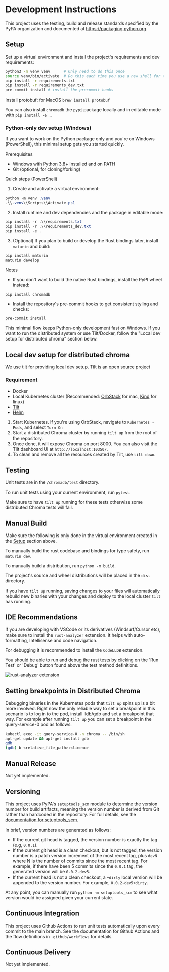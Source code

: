 # Development Instructions

This project uses the testing, build and release standards specified
by the PyPA organization and documented at
<https://packaging.python.org>.

## Setup

Set up a virtual environment and install the project's requirements
and dev requirements:

```bash
python3 -m venv venv      # Only need to do this once
source venv/bin/activate  # Do this each time you use a new shell for the project
pip install -r requirements.txt
pip install -r requirements_dev.txt
pre-commit install # install the precommit hooks
```

Install protobuf:
for MacOS `brew install protobuf`

You can also install `chromadb` the `pypi` package locally and in editable mode with `pip install -e .`.

### Python-only dev setup (Windows)

If you want to work on the Python package only and you're on Windows (PowerShell), this minimal setup gets you started quickly.

Prerequisites

- Windows with Python 3.8+ installed and on PATH
- Git (optional, for cloning/forking)

Quick steps (PowerShell)

1. Create and activate a virtual environment:

```powershell
python -m venv .venv
.\\.venv\\Scripts\\Activate.ps1
```

2. Install runtime and dev dependencies and the package in editable mode:

```powershell
pip install -r .\\requirements.txt
pip install -r .\\requirements_dev.txt
pip install -e .
```

3. (Optional) If you plan to build or develop the Rust bindings later, install `maturin` and build:

```powershell
pip install maturin
maturin develop
```

Notes

- If you don't want to build the native Rust bindings, install the PyPI wheel instead:

```powershell
pip install chromadb
```

- Install the repository's pre-commit hooks to get consistent styling and checks:

```powershell
pre-commit install
```

This minimal flow keeps Python-only development fast on Windows. If you want to run the distributed system or use Tilt/Docker, follow the "Local dev setup for distributed chroma" section below.

## Local dev setup for distributed chroma

We use tilt for providing local dev setup. Tilt is an open source project

### Requirement

- Docker
- Local Kubernetes cluster (Recommended: [OrbStack](https://orbstack.dev/) for mac, [Kind](https://kind.sigs.k8s.io/) for linux)
- [Tilt](https://docs.tilt.dev/)
- [Helm](https://helm.sh)

1. Start Kubernetes. If you're using OrbStack, navigate to `Kubernetes - Pods`, and select `Turn On`
2. Start a distributed Chroma cluster by running `tilt up` from the root of the repository.
3. Once done, it will expose Chroma on port 8000. You can also visit the Tilt dashboard UI at `http://localhost:10350/`.
4. To clean and remove all the resources created by Tilt, use `tilt down`.

## Testing

Unit tests are in the `/chromadb/test` directory.

To run unit tests using your current environment, run `pytest`.

Make sure to have `tilt up` running for these tests otherwise some distributed Chroma tests will fail.

## Manual Build

Make sure the following is only done in the virtual environment created in the [Setup](#setup) section above.

To manually build the rust codebase and bindings for type safety, run `maturin dev`.

To manually build a distribution, run `python -m build`.

The project's source and wheel distributions will be placed in the `dist` directory.

If you have `tilt up` running, saving changes to your files will automatically rebuild new binaries with your changes and deploy to the local cluster `tilt` has running.

## IDE Recommendations

If you are developing with VSCode or its derivatives (Windsurf/Cursor etc), make sure to install the `rust-analyzer` extension. It helps with auto-formatting, Intellisense and code navigation.

For debugging it is recommended to install the `CodeLLDB` extension.

You should be able to run and debug the rust tests by clicking on the 'Run Test' or 'Debug' button found above the test method definitions.

![rust-analyzer extension](https://github.com/user-attachments/assets/a7779e4d-9d64-4511-9271-b790bed7b68b)

## Setting breakpoints in Distributed Chroma

Debugging binaries in the Kubernetes pods that `tilt up` spins up is a bit more involved. Right now the only reliable way to set a breakpoint in this scenario is to log in to the pod, install lldb/gdb and set a breakpoint that way. For example after running `tilt up` you can set a breakpoint in the query-service-0 pod as follows:

```bash
kubectl exec -it query-service-0 -n chroma -- /bin/sh
apt-get update && apt-get install gdb
gdb
(gdb) b <relative_file_path>:<lineno>
```

## Manual Release

Not yet implemented.

## Versioning

This project uses PyPA's `setuptools_scm` module to determine the
version number for build artifacts, meaning the version number is
derived from Git rather than hardcoded in the repository. For full
details, see the
[documentation for setuptools_scm](https://github.com/pypa/setuptools_scm/).

In brief, version numbers are generated as follows:

- If the current git head is tagged, the version number is exactly the
  tag (e.g, `0.0.1`).
- If the current git head is a clean checkout, but is not tagged,
  the version number is a patch version increment of the most recent
  tag, plus `devN` where N is the number of commits since the most
  recent tag. For example, if there have been 5 commits since the
  `0.0.1` tag, the generated version will be `0.0.2-dev5`.
- If the current head is not a clean checkout, a `+dirty` local
  version will be appended to the version number. For example,
  `0.0.2-dev5+dirty`.

At any point, you can manually run `python -m setuptools_scm` to see
what version would be assigned given your current state.

## Continuous Integration

This project uses Github Actions to run unit tests automatically upon
every commit to the main branch. See the documentation for Github
Actions and the flow definitions in `.github/workflows` for details.

## Continuous Delivery

Not yet implemented.
